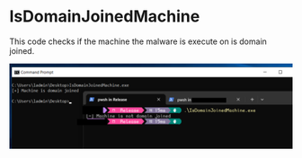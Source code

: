 # IsDomainJoinedMachine

This code checks if the machine the malware is execute on is domain joined.

![](example.png)
